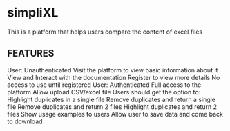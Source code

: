# simpliXL

This is a platform that helps users compare the content of excel files

## FEATURES

User: Unauthenticated
Visit the platform to view basic information about it
View and Interact with the documentation
Register to view more details
No access to use until registered
	User: Authenticated
Full access to the platform
Allow upload CSV/excel file
Users should get the option to:
Highlight duplicates in a single file
Remove duplicates and return a single file
Remove duplicates and return 2 files
Highlight duplicates and return 2 files
Show usage examples to users
Allow user to save data and come back to download

